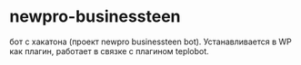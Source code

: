 # newpro-businessteen
бот с хакатона (проект newpro businessteen bot). Устанавливается в WP как плагин, работает в связке с плагином teplobot.